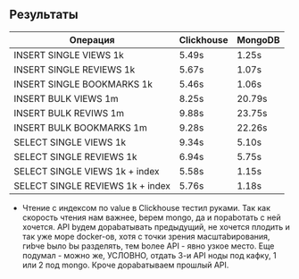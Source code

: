 ## Результаты

Операция                          | Clickhouse  | MongoDB     |
----------------------------------|-------------| ----------- |
INSERT SINGLE VIEWS 1k            | 5.49s       | 1.25s       |
INSERT SINGLE REVIEWS 1k          | 5.67s       | 1.07s       |
INSERT SINGLE BOOKMARKS 1k        | 5.46s       | 1.06s       |
INSERT BULK VIEWS 1m              | 8.25s       | 20.79s      |
INSERT BULK REVIWS 1m             | 9.88s       | 23.75s      |
INSERT BULK BOOKMARKS 1m          | 9.28s       | 22.26s      |
SELECT SINGLE VIEWS 1k            | 9.34s       | 5.10s       |
SELECT SINGLE REVIEWS 1k          | 6.94s       | 5.75s       |
SELECT SINGLE VIEWS 1k + index    | 5.58s       | 1.15s       |
SELECT SINGLE REVIEWS 1k + index  | 5.76s       | 1.18s       |

* Чтение с индексом по value в Clickhouse тестил руками.
Так как скорость чтения нам важнее, bерем mongo, да и пораbотать с ней хочется.
API bудем дораbатывать предыдущий, не хочется плодить и так уже море docker-ов,
хотя с точки зрения масштаbирования, гиbче bыло bы разделять,
тем bолее API - явно узкое место.
Еще подумал - можно же, УСЛОВНО, отдать 3-и API ноды под кафку, 1 или 2 под mongo.
Кроче дораbатываем прошлый API.